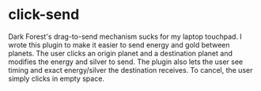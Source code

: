 # click-send

Dark Forest's drag-to-send mechanism sucks for my laptop touchpad. I wrote this plugin to make it easier to send energy and gold between planets. 
The user clicks an origin planet and a destination planet and modifies the energy and silver to send. The plugin also lets the user see timing and exact energy/silver the destination receives. To cancel, the user simply clicks in empty space.
